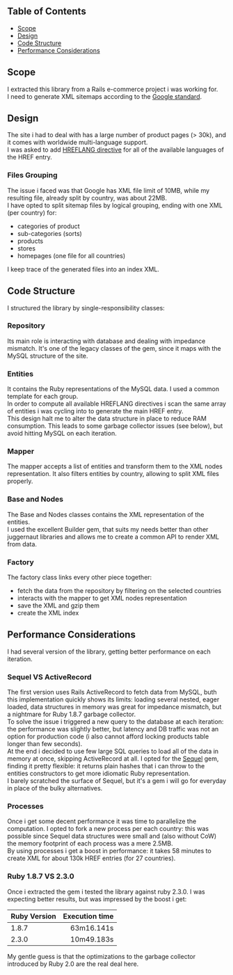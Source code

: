 ## Table of Contents

* [Scope](#scope)
* [Design](#design)
* [Code Structure](#code-structure)
* [Performance Considerations](#performance-considerations)

## Scope
I extracted this library from a Rails e-commerce project i was working for.  
I need to generate XML sitemaps according to the [Google standard](https://support.google.com/webmasters/answer/156184).  

## Design
The site i had to deal with has a large number of product pages (> 30k), and it comes with worldwide multi-language support.  
I was asked to add [HREFLANG directive](https://support.google.com/webmasters/answer/2620865) for all of the available languages of the HREF entry.  

### Files Grouping
The issue i faced was that Google has XML file limit of 10MB, while my resulting file, already split by country, was about 22MB.  
I have opted to split sitemap files by logical grouping, ending with one XML (per country) for: 
* categories of product
* sub-categories (sorts)
* products
* stores
* homepages (one file for all countries)

I keep trace of the generated files into an index XML.

## Code Structure
I structured the library by single-responsibility classes:

### Repository
Its main role is interacting with database and dealing with impedance mismatch.
It's one of the legacy classes of the gem, since it maps with the MySQL structure of the site.  

### Entities
It contains the Ruby representations of the MySQL data. I used a common template
for each group.  
In order to compute all available HREFLANG directives i scan the same array of entities  i was cycling into to generate the main HREF entry.  
This design halt me to alter the data structure in place to reduce RAM consumption.  This leads to some garbage collector issues (see below), but avoid hitting MySQL on
each iteration.

### Mapper
The mapper accepts a list of entities and transform them to the XML nodes representation. It also filters entities by country, allowing to split XML files properly.

### Base and Nodes
The Base and Nodes classes contains the XML representation of the entities.  
I used the excellent Builder gem, that suits my needs better than other juggernaut libraries and allows me to create a common API to render XML from data.

### Factory
The factory class links every other piece together:
* fetch the data from the repository by filtering on the selected countries
* interacts with the mapper to get XML nodes representation
* save the XML and gzip them
* create the XML index

## Performance Considerations
I had several version of the library, getting better performance on each iteration.

### Sequel VS ActiveRecord
The first version uses Rails ActiveRecord to fetch data from MySQL, buth this implementation quickly shows its limits: loading several nested, eager loaded, data structures in memory was great for impedance mismatch, but a nightmare for Ruby 1.8.7 garbage collector.  
To solve the issue i triggered a new query to the database at each iteration: the performance was slightly better, but latency and DB traffic was not an option for production code (i also cannot afford locking products table longer than few seconds).  
At the end i decided to use few large SQL queries to load all of the data in memory at
once, skipping ActiveRecord at all. I opted for the [Sequel](http://sequel.jeremyevans.net) gem, finding it pretty flexible: it returns plain hashes that i can throw to the entities constructors to get more idiomatic Ruby representation.  
I barely scratched the surface of Sequel, but it's a gem i will go for everyday in
place of the bulky alternatives.

### Processes
Once i get some decent performance it was time to parallelize the computation. I opted to fork a new process per each country: this was possible since Sequel data structures were small and (also without CoW) the memory footprint of each process was a mere 2.5MB.  
By using processes i get a boost in performance: it takes 58 minutes to create XML
for about 130k HREF entries (for 27 countries).

### Ruby 1.8.7 VS 2.3.0
Once i extracted the gem i tested the library against ruby 2.3.0. I was expecting
better results, but was impressed by the boost i get:

| Ruby Version   |  Execution time     |
| :------------- | ------------------: |
| 1.8.7          |          63m16.141s |
| 2.3.0          |          10m49.183s |

My gentle guess is that the optimizations to the garbage collector introduced by Ruby 2.0 are the real deal here.  
